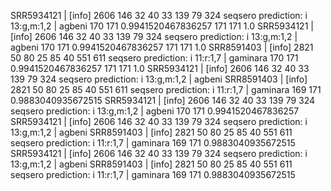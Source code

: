 SRR5934121 | [info] 2606	146	32	40	33	139	79	324	seqsero prediction: i 13:g,m:1,2 | agbeni
170 171 0.9941520467836257
171 171 1.0
SRR5934121 | [info] 2606	146	32	40	33	139	79	324	seqsero prediction: i 13:g,m:1,2 | agbeni
170 171 0.9941520467836257
171 171 1.0
SRR8591403 | [info] 2821	50	80	25	85	40	551	611	seqsero prediction: i 11:r:1,7 | gaminara
170 171 0.9941520467836257
171 171 1.0
SRR5934121 | [info] 2606	146	32	40	33	139	79	324	seqsero prediction: i 13:g,m:1,2 | agbeni
SRR8591403 | [info] 2821	50	80	25	85	40	551	611	seqsero prediction: i 11:r:1,7 | gaminara
169 171 0.9883040935672515
SRR5934121 | [info] 2606	146	32	40	33	139	79	324	seqsero prediction: i 13:g,m:1,2 | agbeni
170 171 0.9941520467836257
SRR5934121 | [info] 2606	146	32	40	33	139	79	324	seqsero prediction: i 13:g,m:1,2 | agbeni
SRR8591403 | [info] 2821	50	80	25	85	40	551	611	seqsero prediction: i 11:r:1,7 | gaminara
169 171 0.9883040935672515
SRR5934121 | [info] 2606	146	32	40	33	139	79	324	seqsero prediction: i 13:g,m:1,2 | agbeni
SRR8591403 | [info] 2821	50	80	25	85	40	551	611	seqsero prediction: i 11:r:1,7 | gaminara
169 171 0.9883040935672515
